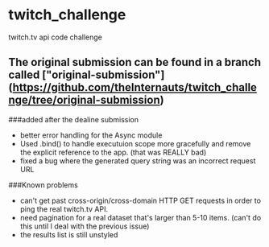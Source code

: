 twitch_challenge
================

twitch.tv api code challenge

## The original submission can be found in a branch called ["original-submission"] (https://github.com/theInternauts/twitch_challenge/tree/original-submission)

###added after the dealine submission
* better error handling for the Async module
* Used .bind() to handle executuion scope more gracefully and remove the explicit reference to the app.  (that was REALLY bad)
* fixed a bug where the generated query string was an incorrect request URL

###Known problems
* can't get past cross-origin/cross-domain HTTP GET requests in order to ping the real twitch.tv API. 
* need pagination for a real dataset that's larger than 5-10 items.  (can't do this until I deal with the previous issue)
* the results list is still unstyled
